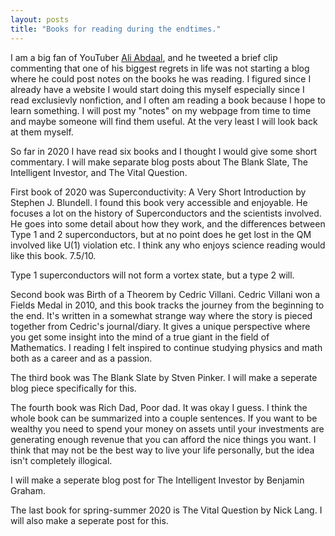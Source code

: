 ```yaml
---
layout: posts
title: "Books for reading during the endtimes."
---
```


I am a big fan of YouTuber [Ali Abdaal](https://www.youtube.com/user/Sepharoth64), and he tweeted a brief clip commenting that one of his biggest regrets in life was not starting a blog where he could post notes on the books he was reading. I figured since I already have a website I would start doing this myself especially since I read exclusievly nonfiction, and I often am reading a book because I hope to learn something. I will post my "notes" on my webpage from time to time and maybe someone will find them useful. At the very least I will look back at them myself.

So far in 2020 I have read six books and I thought I would give some short commentary. I will make separate blog posts about The Blank Slate, The Intelligent Investor, and The Vital Question.

First book of 2020 was Superconductivity: A Very Short Introduction by Stephen J. Blundell. I found this book very accessible and enjoyable. He focuses a lot on the history of Superconductors and the scientists involved. He goes into some detail about how they work, and the differences between Type 1 and 2 superconductors, but at no point does he get lost in the QM involved like U(1) violation etc. I think any who enjoys science reading would like this book. 7.5/10.

Type 1 superconductors will not form a vortex state, but a type 2 will. 


Second book was Birth of a Theorem by Cedric Villani. Cedric Villani won a Fields Medal in 2010, and this book tracks the journey from the beginning to the end. It's written in a somewhat strange way where the story is pieced together from Cedric's journal/diary. It gives a unique perspective where you get some insight into the mind of a true giant in the field of Mathematics. I reading I felt inspired to continue studying physics and math both as a career and as a passion.

The third book was The Blank Slate by Stven Pinker. I will make a seperate blog piece specifically for this.

The fourth book was Rich Dad, Poor dad. It was okay I guess. I think the whole book can be summarized into a couple sentences. If you want to be wealthy you need to spend your money on assets until your investments are generating enough revenue that you can afford the nice things you want. I think that may not be the best way to live your life personally, but the idea isn't completely illogical.

I will make a seperate blog post for The Intelligent Investor by Benjamin Graham.

The last book for spring-summer 2020 is The Vital Question by Nick Lang. I will also make a seperate post for this.
